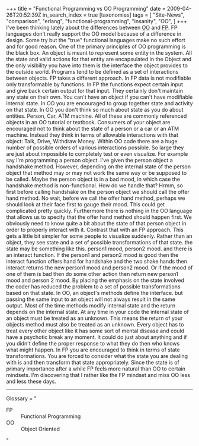 +++
title = "Functional Programming vs OO Programming"
date = 2009-04-26T20:52:39Z
in_search_index = true
[taxonomies]
tags = [
	"Site-News",
	"comparison",
	"erlang",
	"functional-programming",
	"insanity",
	"OO",
]
+++
I've been thinking lately about the differences between <abbr title="Object Oriented">OO</abbr> and <abbr title="Functional programming">FP</abbr>. FP languages don't really support the OO model because of a difference in design. Some try but the "true" functional languages make no such effort and for good reason. One of the primary principles of OO programming is the black box. An object is meant to represent some entity in the system. All the state and valid actions for that entity are encapsulated in the Object and the only visibility you have into them is the interface the object provides to the outside world. Programs tend to be defined as a set of interactions between objects. FP takes a different approach. In FP data is not modifiable only transformable by functions. In FP the functions expect certain input and give back certain output for that input. They certainly don't maintain any state on their own. You can't have an object if you can't have modifiable internal state. In OO you are encouraged to group together state and activity on that state. In OO you don't think so much about state as you do about entities. Person, Car, ATM machine. All of these are commonly referenced objects in an OO tutorial or textbook. Consumers of your object are encouraged not to think about the state of a person or a car or an ATM machine. Instead they think in terms of allowable interactions with that object: Talk, Drive, Withdraw Money. Within OO code there are a huge number of possible orders of various interactions possible. So large they are just about impossible to completely test or even visualize. For example say I'm programming a person object. I've given the person object a handshake method. However, depending on the internal state of the person object that method may or may not work the same way or be supposed to be called. Maybe the person object is in a bad mood, in which case the handshake method is non-functional. How do we handle that? Hrmm, so first before calling handshake on the person object we should call the offer hand method. No wait, before we call the offer hand method, perhaps we should look at their face first to gauge their mood. This could get complicated pretty quickly. Furthermore there is nothing in the OO language that allows us to specify that the offer hand method should happen first. We obviously need to know quite a bit about the state of that person object in order to properly interact with it. Contrast that with an FP approach. This gets a little bit simpler for some people to visualize suddenly. Rather than an object, they see state and a set of possible transformations of that state. the state may be something like this. person1 mood, person2 mood. and there is an interact function. If the person1 and person2 mood is good then the interact function offers hand for handshake and the two shake hands then interact returns the new person1 mood and person2 mood. Or if the mood of one of them is bad then do some other action then return new person1 mood and person 2 mood. By placing the emphasis on the state involved the coder has reduced the problem to a set of possible transformations based on that state. In OO, an object's methods define the interface. but passing the same input to an object will not always result in the same output. Most of the time methods modify internal state and the return depends on the internal state. At any time in your code the internal state of an object must be treated as an unknown. This means the return of your objects method must also be treated as an unknown. Every object has to treat every other object like it has some sort of mental disease and could have a psychotic break any moment. It could do just about anything and if you didn't define the proper response to what they do then who knows what might happen. In FP you are encouraged to think in terms of state transformations. You are forced to consider what the state you are dealing with is and then transform that state appropriately. Since the state is of primary importance after a while FP feels more natural than OO to certain mindsets. I'm discovering that I rather like the FP mindset and miss OO less and less these days. <hr /> Glossary = "<dl> <dt>FP</dt> <dd>Functional Programming</dd> <dt>OO</dt> <dd>Object Oriented</dd> </dl>"
